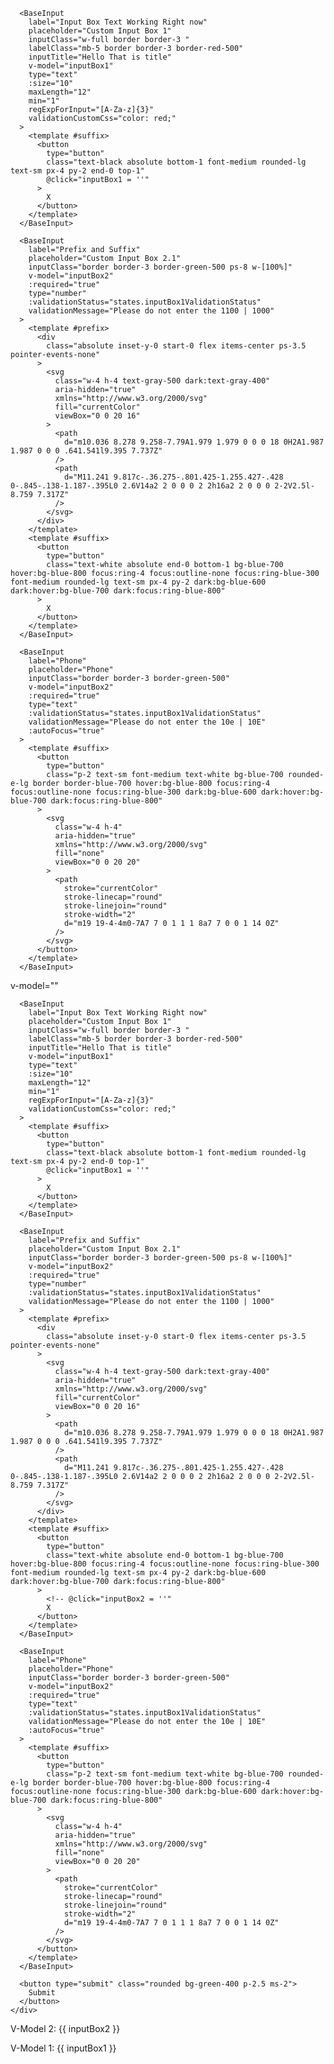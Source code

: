  <BaseInput
        label="Search Box"
        placeholder="Search Box"
        inputClass="w-4/6 border border-3 border-red-500"
        labelClass="border-3 border w-full"
        inputTitle="Search Title"
        type="search"
        :size="10"
        maxLength="12"
        min="1"
        regExpForInput="[A-Za-z]{3}"
        validationCustomCss="color: red;"
      >
      </BaseInput>

      <BaseInput
        label="Input Box Text Working Right now"
        placeholder="Custom Input Box 1"
        inputClass="w-full border border-3 "
        labelClass="mb-5 border border-3 border-red-500"
        inputTitle="Hello That is title"
        v-model="inputBox1"
        type="text"
        :size="10"
        maxLength="12"
        min="1"
        regExpForInput="[A-Za-z]{3}"
        validationCustomCss="color: red;"
      >
        <template #suffix>
          <button
            type="button"
            class="text-black absolute bottom-1 font-medium rounded-lg text-sm px-4 py-2 end-0 top-1"
            @click="inputBox1 = ''"
          >
            X
          </button>
        </template>
      </BaseInput>

      <BaseInput
        label="Prefix and Suffix"
        placeholder="Custom Input Box 2.1"
        inputClass="border border-3 border-green-500 ps-8 w-[100%]"
        v-model="inputBox2"
        :required="true"
        type="number"
        :validationStatus="states.inputBox1ValidationStatus"
        validationMessage="Please do not enter the 1100 | 1000"
      >
        <template #prefix>
          <div
            class="absolute inset-y-0 start-0 flex items-center ps-3.5 pointer-events-none"
          >
            <svg
              class="w-4 h-4 text-gray-500 dark:text-gray-400"
              aria-hidden="true"
              xmlns="http://www.w3.org/2000/svg"
              fill="currentColor"
              viewBox="0 0 20 16"
            >
              <path
                d="m10.036 8.278 9.258-7.79A1.979 1.979 0 0 0 18 0H2A1.987 1.987 0 0 0 .641.541l9.395 7.737Z"
              />
              <path
                d="M11.241 9.817c-.36.275-.801.425-1.255.427-.428 0-.845-.138-1.187-.395L0 2.6V14a2 2 0 0 0 2 2h16a2 2 0 0 0 2-2V2.5l-8.759 7.317Z"
              />
            </svg>
          </div>
        </template>
        <template #suffix>
          <button
            type="button"
            class="text-white absolute end-0 bottom-1 bg-blue-700 hover:bg-blue-800 focus:ring-4 focus:outline-none focus:ring-blue-300 font-medium rounded-lg text-sm px-4 py-2 dark:bg-blue-600 dark:hover:bg-blue-700 dark:focus:ring-blue-800"
          >
            X
          </button>
        </template>
      </BaseInput>

      <BaseInput
        label="Phone"
        placeholder="Phone"
        inputClass="border border-3 border-green-500"
        v-model="inputBox2"
        :required="true"
        type="text"
        :validationStatus="states.inputBox1ValidationStatus"
        validationMessage="Please do not enter the 10e | 10E"
        :autoFocus="true"
      >
        <template #suffix>
          <button
            type="button"
            class="p-2 text-sm font-medium text-white bg-blue-700 rounded-e-lg border border-blue-700 hover:bg-blue-800 focus:ring-4 focus:outline-none focus:ring-blue-300 dark:bg-blue-600 dark:hover:bg-blue-700 dark:focus:ring-blue-800"
          >
            <svg
              class="w-4 h-4"
              aria-hidden="true"
              xmlns="http://www.w3.org/2000/svg"
              fill="none"
              viewBox="0 0 20 20"
            >
              <path
                stroke="currentColor"
                stroke-linecap="round"
                stroke-linejoin="round"
                stroke-width="2"
                d="m19 19-4-4m0-7A7 7 0 1 1 1 8a7 7 0 0 1 14 0Z"
              />
            </svg>
          </button>
        </template>
      </BaseInput>


<div class="flex w-full">
  <form @submit.prevent="(e) => console.log(e?.target)" class="w-[50%]">
    <div class="">
      v-model=""
      <BaseInput
        label="Search Box"
        placeholder="Search Box"
        inputClass="w-4/6 border border-3 border-red-500"
        labelClass="border-3 border w-full"
        inputTitle="Search Title"
        type="search"
        :size="10"
        maxLength="12"
        min="1"
        regExpForInput="[A-Za-z]{3}"
        validationCustomCss="color: red;"
      >
      </BaseInput>

      <BaseInput
        label="Input Box Text Working Right now"
        placeholder="Custom Input Box 1"
        inputClass="w-full border border-3 "
        labelClass="mb-5 border border-3 border-red-500"
        inputTitle="Hello That is title"
        v-model="inputBox1"
        type="text"
        :size="10"
        maxLength="12"
        min="1"
        regExpForInput="[A-Za-z]{3}"
        validationCustomCss="color: red;"
      >
        <template #suffix>
          <button
            type="button"
            class="text-black absolute bottom-1 font-medium rounded-lg text-sm px-4 py-2 end-0 top-1"
            @click="inputBox1 = ''"
          >
            X
          </button>
        </template>
      </BaseInput>

      <BaseInput
        label="Prefix and Suffix"
        placeholder="Custom Input Box 2.1"
        inputClass="border border-3 border-green-500 ps-8 w-[100%]"
        v-model="inputBox2"
        :required="true"
        type="number"
        :validationStatus="states.inputBox1ValidationStatus"
        validationMessage="Please do not enter the 1100 | 1000"
      >
        <template #prefix>
          <div
            class="absolute inset-y-0 start-0 flex items-center ps-3.5 pointer-events-none"
          >
            <svg
              class="w-4 h-4 text-gray-500 dark:text-gray-400"
              aria-hidden="true"
              xmlns="http://www.w3.org/2000/svg"
              fill="currentColor"
              viewBox="0 0 20 16"
            >
              <path
                d="m10.036 8.278 9.258-7.79A1.979 1.979 0 0 0 18 0H2A1.987 1.987 0 0 0 .641.541l9.395 7.737Z"
              />
              <path
                d="M11.241 9.817c-.36.275-.801.425-1.255.427-.428 0-.845-.138-1.187-.395L0 2.6V14a2 2 0 0 0 2 2h16a2 2 0 0 0 2-2V2.5l-8.759 7.317Z"
              />
            </svg>
          </div>
        </template>
        <template #suffix>
          <button
            type="button"
            class="text-white absolute end-0 bottom-1 bg-blue-700 hover:bg-blue-800 focus:ring-4 focus:outline-none focus:ring-blue-300 font-medium rounded-lg text-sm px-4 py-2 dark:bg-blue-600 dark:hover:bg-blue-700 dark:focus:ring-blue-800"
          >
            <!-- @click="inputBox2 = ''"
            X
          </button>
        </template>
      </BaseInput>

      <BaseInput
        label="Phone"
        placeholder="Phone"
        inputClass="border border-3 border-green-500"
        v-model="inputBox2"
        :required="true"
        type="text"
        :validationStatus="states.inputBox1ValidationStatus"
        validationMessage="Please do not enter the 10e | 10E"
        :autoFocus="true"
      >
        <template #suffix>
          <button
            type="button"
            class="p-2 text-sm font-medium text-white bg-blue-700 rounded-e-lg border border-blue-700 hover:bg-blue-800 focus:ring-4 focus:outline-none focus:ring-blue-300 dark:bg-blue-600 dark:hover:bg-blue-700 dark:focus:ring-blue-800"
          >
            <svg
              class="w-4 h-4"
              aria-hidden="true"
              xmlns="http://www.w3.org/2000/svg"
              fill="none"
              viewBox="0 0 20 20"
            >
              <path
                stroke="currentColor"
                stroke-linecap="round"
                stroke-linejoin="round"
                stroke-width="2"
                d="m19 19-4-4m0-7A7 7 0 1 1 1 8a7 7 0 0 1 14 0Z"
              />
            </svg>
          </button>
        </template>
      </BaseInput>

      <button type="submit" class="rounded bg-green-400 p-2.5 ms-2">
        Submit
      </button>
    </div>
  </form>
</div>
<p>V-Model 2: {{ inputBox2 }}</p>
<p>V-Model 1: {{ inputBox1 }}</p> 
